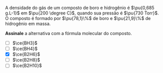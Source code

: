 A densidade do gás de um composto de boro e hidrogênio é $\pu{0,685 g.L-1}$ em $\pu{200 \degree C}$, quando sua pressão é $\pu{730 Torr}$. O composto é formado por $\pu{78,1}\%$ de boro e $\pu{21,9}\%$ de hidrogênio em massa.

**Assinale** a alternativa com a fórmula molecular do composto.

- [ ] $\ce{BH3}$
- [ ] $\ce{BH4}$
- [x] $\ce{B2H6}$
- [ ] $\ce{B2H8}$
- [ ] $\ce{B2H10}$

